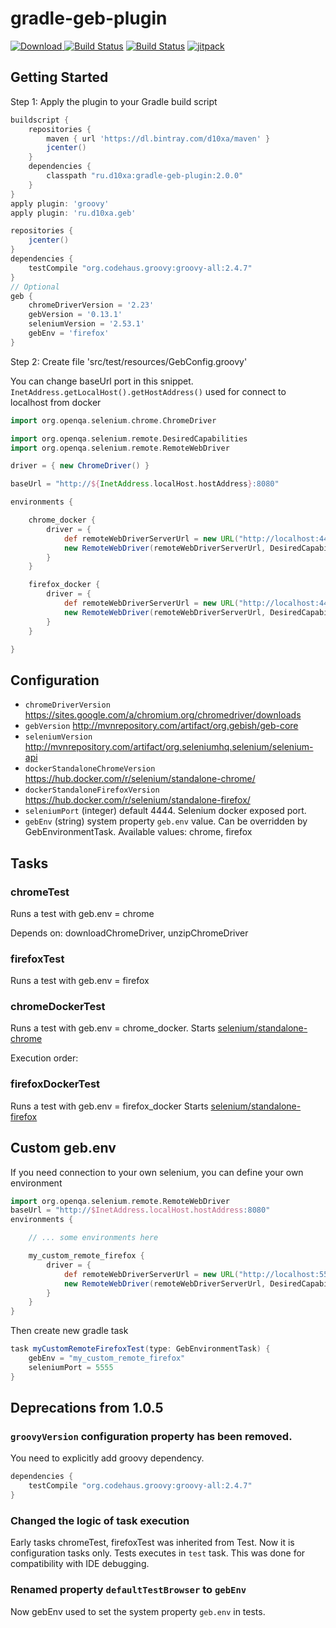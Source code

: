 # gradle-geb-plugin

[![Download](https://api.bintray.com/packages/d10xa/maven/ru.d10xa%3Agradle-geb-plugin/images/download.svg) ](https://bintray.com/d10xa/maven/ru.d10xa%3Agradle-geb-plugin/_latestVersion)
[![Build Status](https://travis-ci.org/d10xa/gradle-geb-plugin.svg?branch=master)](https://travis-ci.org/d10xa/gradle-geb-plugin)
[![Build Status](https://snap-ci.com/d10xa/gradle-geb-plugin/branch/master/build_image)](https://snap-ci.com/d10xa/gradle-geb-plugin/branch/master)
[![jitpack](https://jitpack.io/v/ru.d10xa/gradle-geb-plugin.svg)](https://jitpack.io/#ru.d10xa/gradle-geb-plugin)

## Getting Started

Step 1: Apply the plugin to your Gradle build script

```groovy
buildscript {
    repositories {
        maven { url 'https://dl.bintray.com/d10xa/maven' }
        jcenter()
    }
    dependencies {
        classpath "ru.d10xa:gradle-geb-plugin:2.0.0"
    }
}
apply plugin: 'groovy'
apply plugin: 'ru.d10xa.geb'

repositories {
    jcenter()
}
dependencies {
    testCompile "org.codehaus.groovy:groovy-all:2.4.7"
}
// Optional
geb {
    chromeDriverVersion = '2.23'
    gebVersion = '0.13.1'
    seleniumVersion = '2.53.1'
    gebEnv = 'firefox'
}
```

Step 2: Create file 'src/test/resources/GebConfig.groovy'

You can change baseUrl port in this snippet.
`InetAddress.getLocalHost().getHostAddress()` used for connect to localhost from docker

```groovy
import org.openqa.selenium.chrome.ChromeDriver

import org.openqa.selenium.remote.DesiredCapabilities
import org.openqa.selenium.remote.RemoteWebDriver

driver = { new ChromeDriver() }

baseUrl = "http://${InetAddress.localHost.hostAddress}:8080"

environments {

    chrome_docker {
        driver = {
            def remoteWebDriverServerUrl = new URL("http://localhost:4444/wd/hub")
            new RemoteWebDriver(remoteWebDriverServerUrl, DesiredCapabilities.chrome())
        }
    }

    firefox_docker {
        driver = {
            def remoteWebDriverServerUrl = new URL("http://localhost:4444/wd/hub")
            new RemoteWebDriver(remoteWebDriverServerUrl, DesiredCapabilities.firefox())
        }
    }

}
```

## Configuration

- `chromeDriverVersion` https://sites.google.com/a/chromium.org/chromedriver/downloads
- `gebVersion` http://mvnrepository.com/artifact/org.gebish/geb-core
- `seleniumVersion` http://mvnrepository.com/artifact/org.seleniumhq.selenium/selenium-api
- `dockerStandaloneChromeVersion` https://hub.docker.com/r/selenium/standalone-chrome/
- `dockerStandaloneFirefoxVersion` https://hub.docker.com/r/selenium/standalone-firefox/
- `seleniumPort` (integer) default 4444. Selenium docker exposed port.
- `gebEnv` (string) system property `geb.env` value. 
Can be overridden by GebEnvironmentTask. Available values: chrome, firefox

## Tasks

### chromeTest

Runs a test with geb.env = chrome

Depends on: downloadChromeDriver, unzipChromeDriver

### firefoxTest

Runs a test with geb.env = firefox

### chromeDockerTest

Runs a test with geb.env = chrome_docker.
Starts [selenium/standalone-chrome](https://hub.docker.com/r/selenium/standalone-chrome/)

Execution order: 

### firefoxDockerTest

Runs a test with geb.env = firefox_docker
Starts [selenium/standalone-firefox](https://hub.docker.com/r/selenium/standalone-firefox/)

## Custom geb.env

If you need connection to your own selenium, you can define your own environment

```groovy
import org.openqa.selenium.remote.RemoteWebDriver
baseUrl = "http://$InetAddress.localHost.hostAddress:8080"
environments {

    // ... some environments here

    my_custom_remote_firefox {
        driver = {
            def remoteWebDriverServerUrl = new URL("http://localhost:5555/wd/hub")
            new RemoteWebDriver(remoteWebDriverServerUrl, DesiredCapabilities.firefox())
        }
    }
}

```

Then create new gradle task

```gradle
task myCustomRemoteFirefoxTest(type: GebEnvironmentTask) {
    gebEnv = "my_custom_remote_firefox"
    seleniumPort = 5555
}
```

## Deprecations from 1.0.5

### `groovyVersion` configuration property has been removed. 

You need to explicitly add groovy dependency. 

```gradle
dependencies {
    testCompile "org.codehaus.groovy:groovy-all:2.4.7"
}
```

### Changed the logic of task execution

Early tasks chromeTest, firefoxTest was inherited from Test. 
Now it is configuration tasks only. Tests executes in `test` task.
This was done for compatibility with IDE debugging.

### Renamed property `defaultTestBrowser` to `gebEnv`

Now gebEnv used to set the system property `geb.env` in tests.
